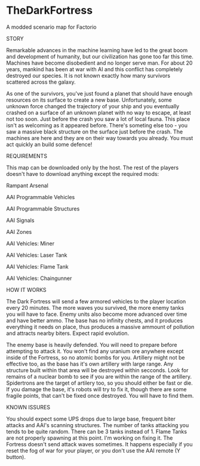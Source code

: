 # TheDarkFortress
A modded scenario map for Factorio

STORY

Remarkable advances in the machine learning have led to the great boom and development of humanity, but our civilization has gone too far this time. Machines have become disobedient and no longer serve man. For about 20 years, mankind has been at war with AI and this conflict has completely destroyed our species. It is not known exactly how many survivors scattered across the galaxy.

As one of the survivors, you've just found a planet that should have enough resources on its surface to create a new base. Unfortunately, some unknown force changed the trajectory of your ship and you eventually crashed on a surface of an unknown planet with no way to escape, at least not too soon. Just before the crash you saw a lot of local fauna. This place isn't as welcoming as it appeared before. There's someting else too - you saw a massive black structure on the surface just before the crash. The machines are here and they are on their way towards you already. You must act quickly an build some defence!

REQUIREMENTS

This map can be downloaded only by the host. The rest of the players doesn't have to download anything except the required mods:

Rampant Arsenal

AAI Programmable Vehicles

AAI Programmable Structures

AAI Signals

AAI Zones

AAI Vehicles: Miner

AAI Vehicles: Laser Tank

AAI Vehicles: Flame Tank

AAI Vehicles: Chaingunner


HOW IT WORKS

The Dark Fortress will send a few armored vehicles to the player location every 20 minutes. The more waves you survived, the more enemy tanks you will have to face. Enemy units also become more advanced over time and have better ammo. The base has no infinity chests, and it produces everything it needs on place, thus produces a massive ammount of pollution and attracts nearby biters. Expect rapid evolution.

The enemy base is heavily defended. You will need to prepare before attempting to attack it. You won't find any uranium ore anywhere except inside of the Fortress, so no atomic bombs for you. Artillery might not be effective too, as the base has it's own artillery with large range. Any structure built within that area will be destroyed within secconds. Look for remains of a nuclear bomb to see if you are within the range of the artillery. Spidertrons are the target of artilery too, so you should either be fast or die. If you damage the base, it's robots will try to fix it, though there are some fragile points, that can't be fixed once destroyed. You will have to find them.

KNOWN ISSURES

You should expect some UPS drops due to large base, frequent biter attacks and AAI's scanning structures.
The number of tanks attacking you tends to be quite random. There can be 3 tanks instead of 1.
Flame Tanks are not properly spawning at this point. I'm working on fixing it.
The Fortress doesn't send attack waves sometimes. It happens especially if you reset the fog of war for your player, or you don't use the AAI remote (Y button).
